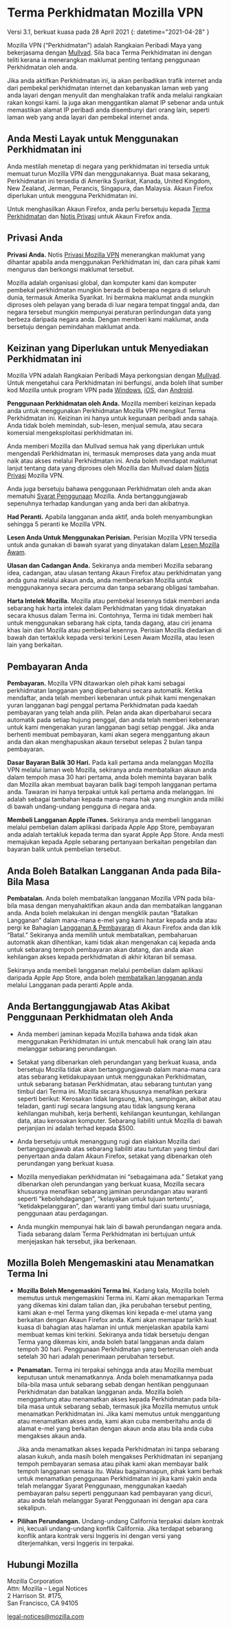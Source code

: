 # Terma Perkhidmatan Mozilla VPN

Versi 3.1, berkuat kuasa pada 28 April 2021
{: datetime="2021-04-28" }

Mozilla VPN (“Perkhidmatan”) adalah Rangkaian Peribadi Maya yang bekerjasama dengan [Mullvad](https://mullvad.net). Sila baca Terma Perkhidmatan ini dengan teliti kerana ia menerangkan maklumat penting tentang penggunaan Perkhidmatan oleh anda.

Jika anda aktifkan Perkhidmatan ini, ia akan peribadikan trafik internet anda dari pembekal perkhidmatan internet dan kebanyakan laman web yang anda layari dengan menyulit dan menghalakan trafik anda melalui rangkaian rakan kongsi kami. Ia juga akan menggantikan alamat IP sebenar anda untuk memastikan alamat IP peribadi anda disembunyi dari orang lain, seperti laman web yang anda layari dan pembekal internet anda.

## Anda Mesti Layak untuk Menggunakan Perkhidmatan ini

Anda mestilah menetap di negara yang perkhidmatan ini tersedia untuk memuat turun Mozilla VPN dan menggunakannya. Buat masa sekarang, Perkhidmatan ini tersedia di Amerika Syarikat, Kanada, United Kingdom, New Zealand, Jerman, Perancis, Singapura, dan Malaysia. Akaun Firefox diperlukan untuk mengguna Perkhidmatan ini.

Untuk menghasilkan Akaun Firefox, anda perlu bersetuju kepada [Terma Perkhidmatan](https://www.mozilla.org/about/legal/terms/services/) dan [Notis Privasi](https://www.mozilla.org/privacy/firefox/) untuk Akaun Firefox anda.

## Privasi Anda

__Privasi Anda.__ Notis [Privasi Mozilla VPN](https://www.mozilla.org/privacy/mozilla-vpn/) menerangkan maklumat yang dihantar apabila anda menggunakan Perkhidmatan ini, dan cara pihak kami mengurus dan berkongsi maklumat tersebut.

Mozilla adalah organisasi global, dan komputer kami dan komputer pembekal perkhidmatan mungkin berada di beberapa negara di seluruh dunia, termasuk Amerika Syarikat. Ini bermakna maklumat anda mungkin diproses oleh pelayan yang berada di luar negara tempat tinggal anda, dan negara tersebut mungkin mempunyai peraturan perlindungan data yang berbeza daripada negara anda. Dengan memberi kami maklumat, anda bersetuju dengan pemindahan maklumat anda.

## Keizinan yang Diperlukan untuk Menyediakan Perkhidmatan ini

Mozilla VPN adalah Rangkaian Peribadi Maya perkongsian dengan [Mullvad](https://mullvad.net). Untuk mengetahui cara Perkhidmatan ini berfungsi, anda boleh lihat sumber kod Mozilla untuk program VPN pada [Windows](https://github.com/mozilla-services/guardian-vpn-windows), [iOS](https://github.com/mozilla-mobile/guardian-vpn-ios), dan [Android](https://github.com/mozilla-mobile/guardian-vpn-android).

__Penggunaan Perkhidmatan oleh Anda.__ Mozilla memberi keizinan kepada anda untuk menggunakan Perkhidmatan Mozilla VPN mengikut Terma Perkhidmatan ini. Keizinan ini hanya untuk kegunaan peribadi anda sahaja. Anda tidak boleh memindah, sub-lesen, menjual semula, atau secara komersial mengeksploitasi perkhidmatan ini.

Anda memberi Mozilla dan Mullvad semua hak yang diperlukan untuk mengendali Perkhidmatan ini, termasuk memproses data yang anda muat naik atau akses melalui Perkhidmatan ini. Anda boleh mendapat maklumat lanjut tentang data yang diproses oleh Mozilla dan Mullvad dalam [Notis Privasi](https://www.mozilla.org/privacy/mozilla-vpn/) Mozilla VPN.

Anda juga bersetuju bahawa penggunaan Perkhidmatan oleh anda akan mematuhi [Syarat Penggunaan](https://www.mozilla.org/about/legal/acceptable-use/) Mozilla. Anda bertanggungjawab sepenuhnya terhadap kandungan yang anda beri dan akibatnya.

__Had Peranti.__ Apabila langganan anda aktif, anda boleh menyambungkan sehingga 5 peranti ke Mozilla VPN.

__Lesen Anda Untuk Menggunakan Perisian.__ Perisian Mozilla VPN tersedia untuk anda gunakan di bawah syarat yang dinyatakan dalam [Lesen Mozilla Awam](https://www.mozilla.org/en-US/MPL/).

__Ulasan dan Cadangan Anda.__ Sekiranya anda memberi Mozilla sebarang idea, cadangan, atau ulasan tentang Akaun Firefox atau perkhidmatan yang anda guna melalui akaun anda, anda membenarkan Mozilla untuk menggunakannya secara percuma dan tanpa sebarang obligasi tambahan.

__Harta Intelek Mozilla.__ Mozilla atau pembekal lesennya tidak memberi anda sebarang hak harta intelek dalam Perkhidmatan yang tidak dinyatakan secara khusus dalam Terma ini. Contohnya, Terma ini tidak memberi hak untuk menggunakan sebarang hak cipta, tanda dagang, atau ciri jenama khas lain dari Mozilla atau pembekal lesennya. Perisian Mozilla diedarkan di bawah dan tertakluk kepada versi terkini Lesen Awam Mozilla, atau lesen lain yang berkaitan.

## Pembayaran Anda

__Pembayaran.__ Mozilla VPN ditawarkan oleh pihak kami sebagai perkhidmatan langganan yang diperbaharui secara automatik. Ketika mendaftar, anda telah memberi kebenaran untuk pihak kami mengenakan yuran langganan bagi penggal pertama Perkhidmatan pada kaedah pembayaran yang telah anda pilih. Pelan anda akan diperbaharui secara automatik pada setiap hujung penggal, dan anda telah memberi kebenaran untuk kami mengenakan yuran langganan bagi setiap penggal. Jika anda berhenti membuat pembayaran, kami akan segera menggantung akaun anda dan akan menghapuskan akaun tersebut selepas 2 bulan tanpa pembayaran.

__Dasar Bayaran Balik 30 Hari.__ Pada kali pertama anda melanggan Mozilla VPN melalui laman web Mozilla, sekiranya anda membatalkan akaun anda dalam tempoh masa 30 hari pertama, anda boleh meminta bayaran balik dan Mozilla akan membuat bayaran balik bagi tempoh langganan pertama anda. Tawaran ini hanya terpakai untuk kali pertama anda melanggan. Ini adalah sebagai tambahan kepada mana-mana hak yang mungkin anda miliki di bawah undang-undang pengguna di negara anda.

__Membeli Langganan Apple iTunes.__ Sekiranya anda membeli langganan melalui pembelian dalam aplikasi daripada Apple App Store, pembayaran anda adalah tertakluk kepada terma dan syarat Apple App Store. Anda mesti memajukan kepada Apple sebarang pertanyaan berkaitan pengebilan dan bayaran balik untuk pembelian tersebut.

## Anda Boleh Batalkan Langganan Anda pada Bila-Bila Masa

__Pembatalan.__ Anda boleh membatalkan langganan Mozilla VPN pada bila-bila masa dengan menyahaktifkan akaun anda dan membatalkan langganan anda. Anda boleh melakukan ini dengan mengklik pautan “Batalkan Langganan” dalam mana-mana e-mel yang kami hantar kepada anda atau pergi ke Bahagian [Langganan & Pembayaran](https://subscriptions.firefox.com) di Akaun Firefox anda dan klik “Batal.” Sekiranya anda memilih untuk membatalkan, pembaharuan automatik akan dihentikan, kami tidak akan mengenakan caj kepada anda untuk sebarang tempoh pembayaran akan datang, dan anda akan kehilangan akses kepada perkhidmatan di akhir kitaran bil semasa.

Sekiranya anda membeli langganan melalui pembelian dalam aplikasi daripada Apple App Store, anda boleh [membatalkan langganan anda](https://support.apple.com/en-us/HT202039) melalui Langganan pada peranti Apple anda.

## Anda Bertanggungjawab Atas Akibat Penggunaan Perkhidmatan oleh Anda

* Anda memberi jaminan kepada Mozilla bahawa anda tidak akan menggunakan Perkhidmatan ini untuk mencabuli hak orang lain atau melanggar sebarang perundangan.

* Setakat yang dibenarkan oleh perundangan yang berkuat kuasa, anda bersetuju Mozilla tidak akan bertanggungjawab dalam mana-mana cara atas sebarang ketidakupayaan untuk menggunakan Perkhidmatan, untuk sebarang batasan Perkhidmatan, atau sebarang tuntutan yang timbul dari Terma ini. Mozilla secara khususnya menafikan perkara seperti berikut: Kerosakan tidak langsung, khas, sampingan, akibat atau teladan, ganti rugi secara langsung atau tidak langsung kerana kehilangan muhibah, kerja berhenti, kehilangan keuntungan, kehilangan data, atau kerosakan komputer. Sebarang liabiliti untuk Mozilla di bawah perjanjian ini adalah terhad kepada $500.

* Anda bersetuju untuk menanggung rugi dan elakkan Mozilla dari bertanggungjawab atas sebarang liabiliti atau tuntutan yang timbul dari penyertaan anda dalam Akaun Firefox, setakat yang dibenarkan oleh perundangan yang berkuat kuasa.

* Mozilla menyediakan perkhidmatan ini “sebagaimana ada.” Setakat yang dibenarkan oleh perundangan yang berkuat kuasa, Mozilla secara khususnya menafikan sebarang jaminan perundangan atau waranti seperti “kebolehdagangan”, “kelayakan untuk tujuan tertentu”, “ketidakpelanggaran”, dan waranti yang timbul dari suatu urusniaga, penggunaan atau perdagangan.

* Anda mungkin mempunyai hak lain di bawah perundangan negara anda. Tiada sebarang dalam Terma Perkhidmatan ini bertujuan untuk menjejaskan hak tersebut, jika berkenaan.

## Mozilla Boleh Mengemaskini atau Menamatkan Terma Ini

* __Mozilla Boleh Mengemaskini Terma Ini.__ Kadang kala, Mozilla boleh memutus untuk mengemaskini Terma ini. Kami akan memaparkan Terma yang dikemas kini dalam talian dan, jika perubahan tersebut penting, kami akan e-mel Terma yang dikemas kini kepada e-mel utama yang berkaitan dengan Akaun Firefox anda. Kami akan memapar tarikh kuat kuasa di bahagian atas halaman ini untuk menjelaskan apabila kami membuat kemas kini terkini. Sekiranya anda tidak bersetuju dengan Terma yang dikemas kini, anda boleh batal langganan anda dalam tempoh 30 hari. Penggunaan Perkhidmatan yang berterusan oleh anda setelah 30 hari adalah penerimaan perubahan tersebut.

* __Penamatan.__ Terma ini terpakai sehingga anda atau Mozilla membuat keputusan untuk menamatkannya. Anda boleh menamatkannya pada bila-bila masa untuk sebarang sebab dengan hentikan penggunaan Perkhidmatan dan batalkan langganan anda. Mozilla boleh menggantung atau menamatkan akses kepada Perkhidmatan pada bila-bila masa untuk sebarang sebab, termasuk jika Mozilla memutus untuk menamatkan Perkhidmatan ini. Jika kami memutus untuk menggantung atau menamatkan akses anda, kami akan cuba memberitahu anda di alamat e-mel yang berkaitan dengan akaun anda atau bila anda cuba mengakses akaun anda.

  Jika anda menamatkan akses kepada Perkhidmatan ini tanpa sebarang alasan kukuh, anda masih boleh mengakses Perkhidmatan ini sepanjang tempoh pembayaran semasa atau pihak kami akan membayar balik tempoh langganan semasa itu. Walau bagaimanapun, pihak kami berhak untuk menamatkan penggunaan Perkhidmatan ini jika kami yakin anda telah melanggar Syarat Penggunaan, menggunakan kaedah pembayaran palsu seperti penggunaan kad pembayaran yang dicuri, atau anda telah melanggar Syarat Penggunaan ini dengan apa cara sekalipun.

* __Pilihan Perundangan.__ Undang-undang California terpakai dalam kontrak ini, kecuali undang-undang konflik California. Jika terdapat sebarang konflik antara kontrak versi Inggeris ini dengan versi yang diterjemahkan, versi Inggeris ini terpakai.

## Hubungi Mozilla

Mozilla Corporation  
Attn: Mozilla – Legal Notices  
2 Harrison St. #175,  
San Francisco, CA 94105  

legal-notices@mozilla.com

